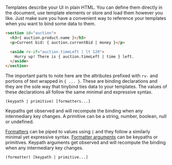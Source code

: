 Templates describe your UI in plain HTML. You can define them directly in the document, use template elements or store and load them however you like. Just make sure you have a convenient way to reference your templates when you want to bind some data to them.

```html
<section id="auction">
  <h3>{ auction.product.name }</h3>
  <p>Current bid: { auction.currentBid | money }</p>

  <aside rv-if="auction.timeLeft | lt 120">
    Hurry up! There is { auction.timeLeft | time } left.
  </aside>
</section>
```

The important parts to note here are the attributes prefixed with `rv-` and portions of text wrapped in `{ ... }`. These are binding declarations and they are the sole way that tinybind ties data to your templates. The values of these declarations all follow the same minimal and expressive syntax.

```
(keypath | primitive) [formatters...]
```

Keypaths get observed and will recompute the binding when any intermediary key changes. A primitive can be a string, number, boolean, null or undefined.

[Formatters](#formatters) can be piped to values using `|` and they follow a similarly minimal yet expressive syntax. [Formatter arguments](#formatters-arguments) can be keypaths or primitives. Keypath arguments get observed and will recompute the binding when any intermediary key changes.

```
(formatter) [keypath | primitive...]
```
